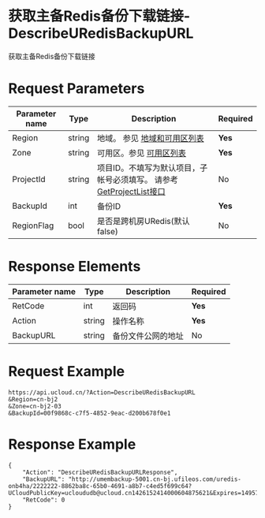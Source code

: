 # 获取主备Redis备份下载链接-DescribeURedisBackupURL

获取主备Redis备份下载链接

# Request Parameters
|Parameter name|Type|Description|Required|
|---|---|---|---|
|Region|string|地域。 参见 [地域和可用区列表](../summary/regionlist.html)|**Yes**|
|Zone|string|可用区。参见 [可用区列表](../summary/regionlist.html)|**Yes**|
|ProjectId|string|项目ID。不填写为默认项目，子帐号必须填写。 请参考[GetProjectList接口](../summary/get_project_list.html)|No|
|BackupId|int|备份ID|**Yes**|
|RegionFlag|bool|是否是跨机房URedis(默认false)|No|

# Response Elements
|Parameter name|Type|Description|Required|
|---|---|---|---|
|RetCode|int|返回码|**Yes**|
|Action|string|操作名称|**Yes**|
|BackupURL|string|备份文件公网的地址|No|

# Request Example
```
https://api.ucloud.cn/?Action=DescribeURedisBackupURL
&Region=cn-bj2
&Zone=cn-bj2-03
&BackupId=00f9868c-c7f5-4852-9eac-d200b678f0e1
```

# Response Example
```
{
    "Action": "DescribeURedisBackupURLResponse", 
    "BackupURL": "http://umembackup-5001.cn-bj.ufileos.com/uredis-onb4ha/2222222-8862ba8c-65b0-4691-a8b7-c4ed5f699c64?UCloudPublicKey=ucloududb@ucloud.cn1426152414000604875621&Expires=1495708249&Signature=m/Nh8eEvdF8GvGdYUj/joSf4RJQ=", 
    "RetCode": 0
}
```

